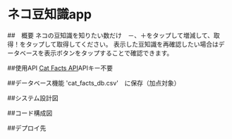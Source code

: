 # ネコ豆知識app

##　概要
ネコの豆知識を知りたい数だけ　－、＋をタップして増減して、取得！をタップして取得してください。
表示した豆知識を再確認したい場合はデータベースを表示ボタンをタップすることで確認できます。

##使用API
[Cat Facts API](https://catfact.ninja/fact)APIキー不要

##データベース機能
'cat_facts_db.csv'　に保存（加点対象）

##システム設計図

##コード構成図

##デプロイ先
